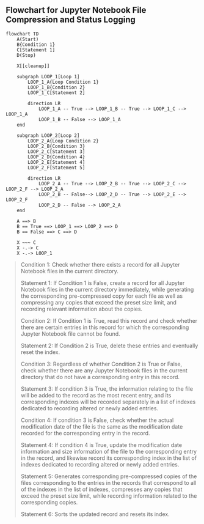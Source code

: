 #

## Flowchart for Jupyter Notebook File Compression and Status Logging

```mermaid
flowchart TD
    A(Start)
    B{Condition 1}
    C[Statement 1]
    D(Stop)

    X[[cleanup]]

    subgraph LOOP_1[Loop 1]
        LOOP_1_A{Loop Condition 1}
        LOOP_1_B{Condition 2}
        LOOP_1_C[Statement 2]

        direction LR
            LOOP_1_A -- True --> LOOP_1_B -- True --> LOOP_1_C --> LOOP_1_A
            LOOP_1_B -- False --> LOOP_1_A
    end

    subgraph LOOP_2[Loop 2]
        LOOP_2_A{Loop Condition 2}
        LOOP_2_B{Condition 3}
        LOOP_2_C[Statement 3]
        LOOP_2_D{Condition 4}
        LOOP_2_E[Statement 4]
        LOOP_2_F[Statement 5]

        direction LR
            LOOP_2_A -- True --> LOOP_2_B -- True --> LOOP_2_C --> LOOP_2_F --> LOOP_2_A
            LOOP_2_B -- False--> LOOP_2_D -- True --> LOOP_2_E --> LOOP_2_F
            LOOP_2_D -- False --> LOOP_2_A
    end

    A ==> B
    B == True ==> LOOP_1 ==> LOOP_2 ==> D
    B == False ==> C ==> D

    X ~~~ C
    X -.-> C
    X -.-> LOOP_1
```

> Condition 1: Check whether there exists a record for all Jupyter Notebook files in the current directory.
>
> Statement 1: If Condition 1 is False, create a record for all Jupyter Notebook files in the current directory immediately, while generating the corresponding pre-compressed copy for each file as well as compressing any copies that exceed the preset size limit, and recording relevant information about the copies.
>
> Condition 2: If Condition 1 is True, read this record and check whether there are certain entries in this record for which the corresponding Jupyter Notebook file cannot be found.
>
> Statement 2: If Condition 2 is True, delete these entries and eventually reset the index.
>
> Condition 3: Regardless of whether Condition 2 is True or False, check whether there are any Jupyter Notebook files in the current directory that do not have a corresponding entry in this record.
>
> Statement 3: If condition 3 is True, the information relating to the file will be added to the record as the most recent entry, and its corresponding indexes will be recorded separately in a list of indexes dedicated to recording altered or newly added entries.
>
> Condition 4: If condition 3 is False, check whether the actual modification date of the file is the same as the modification date recorded for the corresponding entry in the record.
>
> Statement 4: If condition 4 is True, update the modification date information and size information of the file to the corresponding entry in the record, and likewise record its corresponding index in the list of indexes dedicated to recording altered or newly added entries.
>
> Statement 5: Generates corresponding pre-compressed copies of the files corresponding to the entries in the records that correspond to all of the indexes in the list of indexes, compresses any copies that exceed the preset size limit, while recording information related to the corresponding copies.
>
> Statement 6: Sorts the updated record and resets its index.
